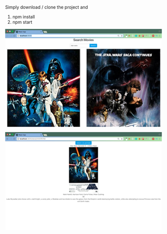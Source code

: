 Simply download / clone the project and

1.  npm install
2.  npm start

![Screenshot](films1.png)

![Screenshot](films2.png)
